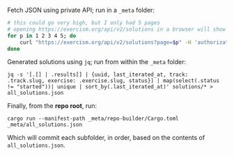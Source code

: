 Fetch JSON using private API; run in a `_meta` folder:

```zsh
# this could go very high, but I only had 5 pages
# opening https://exercism.org/api/v2/solutions in a browser will show you how many pages you have (at the bottom)
for p in 1 2 3 4 5; do
    curl "https://exercism.org/api/v2/solutions?page=$p" -H 'authorization: Bearer <YOUR TOKEN HERE>' > "solutions/$p.json"
done
```

Generated solutions using `jq`; run from within the `_meta` folder:

```
jq -s '[.[] | .results[] | {uuid, last_iterated_at, track: .track.slug, exercise: .exercise.slug, status}] | map(select(.status != "started"))| unique | sort_by(.last_iterated_at)' solutions/* > all_solutions.json
```

Finally, from the **repo root**, run:

```
cargo run --manifest-path _meta/repo-builder/Cargo.toml _meta/all_solutions.json
```

Which will commit each subfolder, in order, based on the contents of `all_solutions.json`.

